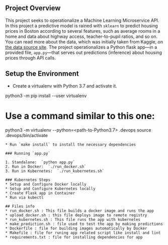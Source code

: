 [![<Datamwin>](https://circleci.com/gh/Datamwin/project_4.svg?style=svg)](https://app.circleci.com/pipelines/github/Datamwin/project_4/2/workflows/e90b78ce-4cbb-4231-aa65-f6745513b457)

## Project Overview

This project seeks to operationalize a Machine Learning Microservice API. 
In this project a predictive model is rained with `sklearn` to predict housing prices in Boston according to several features, such as average rooms in a home and data about highway access, teacher-to-pupil ratios, and so on.
You can read more about the data, which was initially taken from Kaggle, on [the data source site](https://www.kaggle.com/c/boston-housing). The project operationalizes a Python flask app—in a provided file, `app.py`—that serves out predictions (inference) about housing prices through API calls.
  
## Setup the Environment

* Create a virtualenv with Python 3.7 and activate it.
  
python3 -m pip install --user virtualenv

# Use a command similar to this one:
python3 -m virtualenv --python=<path-to-Python3.7> .devops
source .devops/bin/activate
```
* Run `make install` to install the necessary dependencies

### Running `app.py`

1. Standalone:  `python app.py`
2. Run in Docker:  `./run_docker.sh`
3. Run in Kubernetes:  `./run_kubernetes.sh`

### Kubernetes Steps
* Setup and Configure Docker locally
* Setup and Configure Kubernetes locally
* Create Flask app in Container
* Run via kubectl
  
## Files info
* run_docker.sh : This file builds a docker image and runs the app
* upload_docker.sh : this file deploys image to remote registry
* run_kubernetes.sh : This file runs the app with kubernetes
* make_prediction.sh : file used to test the app by making predictions
* Dockerfile : file for building images automatically by Docker
* Makefile : file for runing app related script like install and lint
* requirements.txt : file for installing dependencies for app

